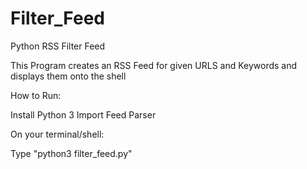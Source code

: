 # Filter_Feed
Python RSS Filter Feed

This Program creates an RSS Feed for given URLS and Keywords and displays them onto the shell

How to Run: 

Install Python 3 
Import Feed Parser

On your terminal/shell:

Type "python3 filter_feed.py"
